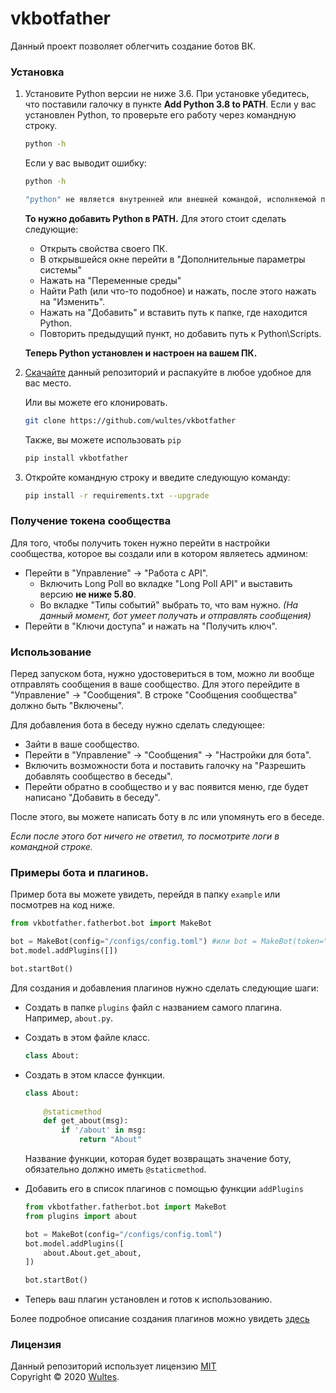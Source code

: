 # vkbotfather

Данный проект позволяет облегчить создание ботов ВК.

### Установка

1. Установите Python версии не ниже 3.6. При установке убедитесь, что поставили галочку в пункте **Add Python 3.8 to PATH**. Если у вас установлен Python, то проверьте его работу через командную строку.

   ```bash
   python -h
   ```

   Если у вас выводит ошибку:

   ```bash
   python -h
   
   "python" не является внутренней или внешней командой, исполняемой программой или пакетом файлов.
   ```

   **То нужно добавить Python в PATH.** Для этого стоит сделать следующие:

   - Открыть свойства своего ПК.
   - В открывшейся окне перейти в "Дополнительные параметры системы"
   - Нажать на "Переменные среды"
   - Найти Path (или что-то подобное) и нажать, после этого нажать на "Изменить".
   - Нажать на "Добавить" и вставить путь к папке, где находится Python.
   - Повторить предыдущий пункт, но добавить путь к Python\Scripts.  

   **Теперь Python установлен и настроен на вашем ПК.**

2. [Скачайте](https://github.com/wultes/vkbotfather/archive/master.zip) данный репозиторий и распакуйте в любое удобное для вас место.

   Или вы можете его клонировать.

   ```bash
   git clone https://github.com/wultes/vkbotfather
   ```
   
   Также, вы можете использовать ```pip```
   
   ```bash
   pip install vkbotfather
   ```

3. Откройте командную строку и введите следующую команду:

   ```bash
   pip install -r requirements.txt --upgrade
   ```

    


### Получение токена сообщества

Для того, чтобы получить токен нужно перейти в настройки сообщества, которое вы создали или в котором являетесь админом:

- Перейти в "Управление" -> "Работа с API".
  - Включить Long Poll во вкладке "Long Poll API" и выставить версию **не ниже 5.80**.
  - Во вкладке "Типы событий" выбрать то, что вам нужно. *(На данный момент, бот умеет получать и отправлять сообщения)*
- Перейти в "Ключи доступа" и нажать на "Получить ключ".



### Использование

Перед запуском бота, нужно удостовериться в том, можно ли вообще отправлять сообщения в ваше сообщество. Для этого перейдите в "Управление" -> "Сообщения". В строке "Сообщения сообщества" должно быть "Включены". 

Для добавления бота в беседу нужно сделать следующее: 

- Зайти в ваше сообщество.
- Перейти в "Управление" -> "Сообщения" -> "Настройки для бота".
- Включить возможности бота и поставить галочку на "Разрешить добавлять сообщество в беседы".
- Перейти обратно в сообщество и у вас появится меню, где будет написано "Добавить в беседу".

После этого, вы можете написать боту в лс или упомянуть его в беседе.

*Если после этого бот ничего не ответил, то посмотрите логи в командной строке.*



### Примеры бота и плагинов.

Пример бота вы можете увидеть, перейдя в папку ```example``` или посмотрев на код ниже.

```python
from vkbotfather.fatherbot.bot import MakeBot

bot = MakeBot(config="/configs/config.toml") #или bot = MakeBot(token="", group_id="")
bot.model.addPlugins([])

bot.startBot() 
```

Для создания и добавления плагинов нужно сделать следующие шаги:

- Создать в папке ```plugins``` файл с названием самого плагина. Например, ```about.py```.

- Создать в этом файле класс.

  ```python
  class About:
  ```

- Создать в этом классе функции.

  ```python
  class About:
      
      @staticmethod
      def get_about(msg):
          if '/about' in msg:
              return "About"
  ```

  Название функции, которая будет возвращать значение боту, обязательно должно иметь ```@staticmethod```.

- Добавить его в список плагинов с помощью функции ```addPlugins```

  ```python
  from vkbotfather.fatherbot.bot import MakeBot
  from plugins import about
  
  bot = MakeBot(config="/configs/config.toml")
  bot.model.addPlugins([
      about.About.get_about,
  ])
  
  bot.startBot() 
  ```

- Теперь ваш плагин установлен и готов к использованию.

Более подробное описание создания плагинов можно увидеть [здесь](https://vk.com/@steinteam-sozdanie-vk-bota-s-pomoschu-vkbotfather?anchor=sozdanie-i-dobavlenie-plaginov)  

### Лицензия

Данный репозиторий использует лицензию [MIT](https://choosealicense.com/licenses/mit/)  
Copyright © 2020 [Wultes](https://github.com/wultes/). 
